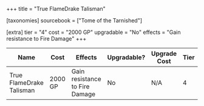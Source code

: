 +++
title = "True FlameDrake Talisman"

[taxonomies]
sourcebook = ["Tome of the Tarnished"]

[extra]
tier = "4"
cost = "2000 GP"
upgradable = "No"
effects = "Gain resistance to Fire Damage"
+++

| Name                          | Cost    | Effects                                                                                           | Upgradable? | Upgrade Cost | Tier |
| ----------------------------- | ------- | ----------------------------------------------------------------------------------------------- | ----------- | ------------ | ---- |
| True FlameDrake Talisman | 2000 GP | Gain resistance to Fire Damage | No | N/A | 4 |
